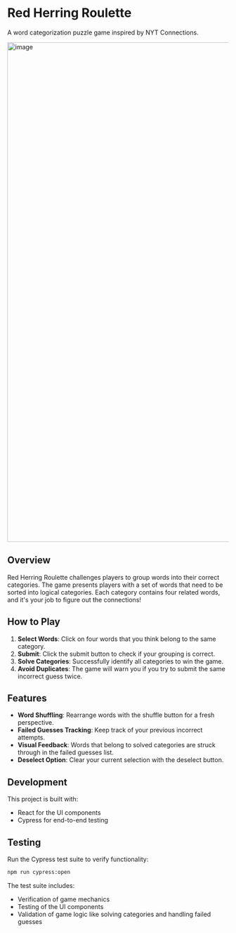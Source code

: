 # Red Herring Roulette

A word categorization puzzle game inspired by NYT Connections.

<img width="1136" alt="image" src="https://github.com/user-attachments/assets/246731f2-5524-40c5-aa84-6bf654541f65" />

## Overview

Red Herring Roulette challenges players to group words into their correct categories. The game presents players with a set of words that need to be sorted into logical categories. Each category contains four related words, and it's your job to figure out the connections!

## How to Play

1. **Select Words**: Click on four words that you think belong to the same category.
2. **Submit**: Click the submit button to check if your grouping is correct.
3. **Solve Categories**: Successfully identify all categories to win the game.
4. **Avoid Duplicates**: The game will warn you if you try to submit the same incorrect guess twice.

## Features

- **Word Shuffling**: Rearrange words with the shuffle button for a fresh perspective.
- **Failed Guesses Tracking**: Keep track of your previous incorrect attempts.
- **Visual Feedback**: Words that belong to solved categories are struck through in the failed guesses list.
- **Deselect Option**: Clear your current selection with the deselect button.

## Development

This project is built with:
- React for the UI components
- Cypress for end-to-end testing

## Testing

Run the Cypress test suite to verify functionality:

```bash
npm run cypress:open
```

The test suite includes:
- Verification of game mechanics
- Testing of the UI components
- Validation of game logic like solving categories and handling failed guesses
